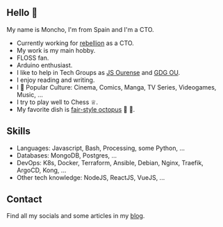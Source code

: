 ## Hello 👋

My name is Moncho, I'm from Spain and I'm a CTO.

* Currently working for [rebellion](https://rebellionpay.com) as a CTO.
* My work is my main hobby.
* FLOSS fan.
* Arduino enthusiast.
* I like to help in Tech Groups as [JS Ourense](https://ourense.javascript.gal/) and [GDG OU](https://twitter.com/gdgourense). 
* I enjoy reading and writing.
* I 💛 Popular Culture: Cinema, Comics, Manga, TV Series, Videogames, Music, …
* I try to play well to Chess ♕.
* My favorite dish is [fair-style octopus](https://en.wikipedia.org/wiki/Polbo_%C3%A1_feira) 🐙 🕺.

## Skills

* Languages: Javascript, Bash, Processing, some Python, ...
* Databases: MongoDB, Postgres, ...
* DevOps: K8s, Docker, Terraform, Ansible, Debian, Nginx, Traefik, ArgoCD, Kong, ...
* Other tech knowledge: NodeJS, ReactJS, VueJS, ...

## Contact

Find all my socials and some articles in my [blog](https://bdunk.com).
